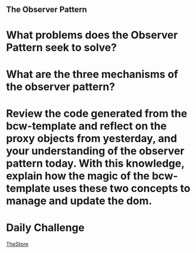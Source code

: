 ## The Observer Pattern

# What problems does the Observer Pattern seek to solve?

# What are the three mechanisms of the observer pattern?

# Review the code generated from the bcw-template and reflect on the proxy objects from yesterday, and your understanding of the observer pattern today. With this knowledge, explain how the magic of the bcw-template uses these two concepts to manage and update the dom.

# Daily Challenge
[TheStore](https://derekshain.github.io/TheStore)